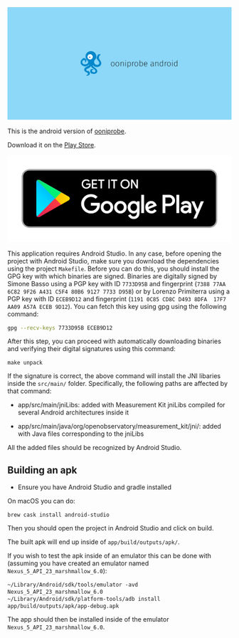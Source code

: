 ![ooniprobe android](assets/title.png)

This is the android version of [ooniprobe](https://ooni.torproject.org/).

Download it on the [Play Store](https://play.google.com/store/apps/details?id=org.openobservatory.ooniprobe).

[![](assets/play-store-badge.png)](https://play.google.com/store/apps/details?id=org.openobservatory.ooniprobe)

This application requires Android Studio. In any case, before opening the
project with Android Studio, make sure you download the dependencies using
the project `Makefile`. Before you can do this, you should install the
GPG key with which binaries are signed. Binaries are digitally signed by
Simone Basso using a PGP key with ID `7733D95B` and fingerprint
(`7388 77AA 6C82 9F26 A431 C5F4 80B6 9127 7733 D95B`) or by Lorenzo Primiterra using a PGP key with ID `ECEB9D12` and
fingerprint (`1191 0C85 CD8C D493 8DFA  17F7 AA09 A57A ECEB 9D12`). You can fetch this
key using gpg using the following command:

```bash
gpg --recv-keys 7733D95B ECEB9D12
```

After this step, you can proceed with automatically downloading binaries
and verifying their digital signatures using this command:

```
make unpack
```

If the signature is correct, the above command will install the JNI
libaries inside the `src/main/` folder. Specifically, the following paths
are affected by that command:

- app/src/main/jniLibs: added with Measurement Kit jniLibs compiled for
  several Android architectures inside it

- app/src/main/java/org/openobservatory/measurement_kit/jni/: added with Java files
  corresponding to the jniLibs


All the added files should be recognized by Android Studio.

## Building an apk

* Ensure you have Android Studio and gradle installed

On macOS you can do:

```
brew cask install android-studio
```

Then you should open the project in Android Studio and click on build.

The built apk will end up inside of `app/build/outputs/apk/`.

If you wish to test the apk inside of an emulator this can be done with
(assuming you have created an emulator named
`Nexus_5_API_23_marshmallow_6.0`):

```
~/Library/Android/sdk/tools/emulator -avd Nexus_5_API_23_marshmallow_6.0
~/Library/Android/sdk/platform-tools/adb install app/build/outputs/apk/app-debug.apk
```

The app should then be installed inside of the emulator `Nexus_5_API_23_marshmallow_6.0`.
